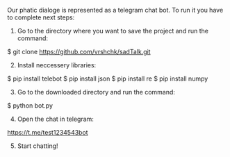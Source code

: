 Our phatic dialoge is represented as a telegram chat bot. 
To run it you have to complete next steps:


1. Go to the directory where you want to save the project and run the command: 

 $ git clone https://github.com/vrshchk/sadTalk.git


2. Install neccessery libraries:

 $ pip install telebot
 $ pip install json
 $ pip install re
 $ pip install numpy


3. Go to the downloaded directory and run the command: 

 $ python bot.py


4. Open the chat in telegram:

 https://t.me/test1234543bot


5. Start chatting!
